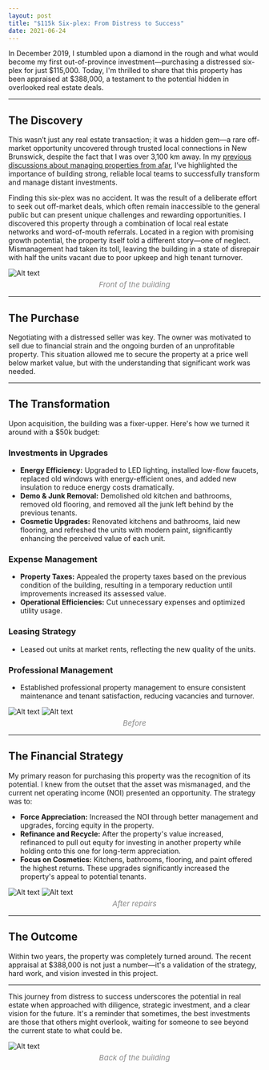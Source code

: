 ```yaml
---
layout: post
title: "$115k Six-plex: From Distress to Success"
date: 2021-06-24
---
```


In December 2019, I stumbled upon a diamond in the rough and what would become my first out-of-province investment—purchasing a distressed six-plex for just $115,000. Today, I'm thrilled to share that this property has been appraised at $388,000, a testament to the potential hidden in overlooked real estate deals.

---

## The Discovery

This wasn’t just any real estate transaction; it was a hidden gem—a rare off-market opportunity uncovered through trusted local connections in New Brunswick, despite the fact that I was over 3,100 km away. In my [previous discussions about managing properties from afar](https://spenriche.github.io/2019/09/10/victoria/), I’ve highlighted the importance of building strong, reliable local teams to successfully transform and manage distant investments.

Finding this six-plex was no accident. It was the result of a deliberate effort to seek out off-market deals, which often remain inaccessible to the general public but can present unique challenges and rewarding opportunities. I discovered this property through a combination of local real estate networks and word-of-mouth referrals. Located in a region with promising growth potential, the property itself told a different story—one of neglect. Mismanagement had taken its toll, leaving the building in a state of disrepair with half the units vacant due to poor upkeep and high tenant turnover.

![Alt text](/assets/images/cedar/front.png)
<span style="display: block; text-align: center; font-size: 15px; color: #888; margin-top: 5px; font-style: italic;">Front of the building</span>

---

## The Purchase

Negotiating with a distressed seller was key. The owner was motivated to sell due to financial strain and the ongoing burden of an unprofitable property. This situation allowed me to secure the property at a price well below market value, but with the understanding that significant work was needed.

---

## The Transformation

Upon acquisition, the building was a fixer-upper. Here's how we turned it around with a $50k budget:

### Investments in Upgrades
- **Energy Efficiency:** Upgraded to LED lighting, installed low-flow faucets, replaced old windows with energy-efficient ones, and added new insulation to reduce energy costs dramatically.
- **Demo & Junk Removal:** Demolished old kitchen and bathrooms, removed old flooring, and removed all the junk left behind by the previous tenants.
- **Cosmetic Upgrades:** Renovated kitchens and bathrooms, laid new flooring, and refreshed the units with modern paint, significantly enhancing the perceived value of each unit.

### Expense Management
- **Property Taxes:** Appealed the property taxes based on the previous condition of the building, resulting in a temporary reduction until improvements increased its assessed value.
- **Operational Efficiencies:** Cut unnecessary expenses and optimized utility usage.

### Leasing Strategy
- Leased out units at market rents, reflecting the new quality of the units.

### Professional Management
- Established professional property management to ensure consistent maintenance and tenant satisfaction, reducing vacancies and turnover.

![Alt text](/assets/images/cedar/2.jpg)
![Alt text](/assets/images/cedar/3.jpg)
<span style="display: block; text-align: center; font-size: 15px; color: #888; margin-top: 5px; font-style: italic;">Before</span>

---

## The Financial Strategy

My primary reason for purchasing this property was the recognition of its potential. I knew from the outset that the asset was mismanaged, and the current net operating income (NOI) presented an opportunity. The strategy was to:

- **Force Appreciation:** Increased the NOI through better management and upgrades, forcing equity in the property.
- **Refinance and Recycle:** After the property's value increased, refinanced to pull out equity for investing in another property while holding onto this one for long-term appreciation.
- **Focus on Cosmetics:** Kitchens, bathrooms, flooring, and paint offered the highest returns. These upgrades significantly increased the property's appeal to potential tenants.

![Alt text](/assets/images/cedar/1.JPG)
![Alt text](/assets/images/cedar/4.JPG)
<span style="display: block; text-align: center; font-size: 15px; color: #888; margin-top: 5px; font-style: italic;">After repairs</span>

---

## The Outcome

Within two years, the property was completely turned around. The recent appraisal at $388,000 is not just a number—it's a validation of the strategy, hard work, and vision invested in this project.

---

This journey from distress to success underscores the potential in real estate when approached with diligence, strategic investment, and a clear vision for the future. It's a reminder that sometimes, the best investments are those that others might overlook, waiting for someone to see beyond the current state to what could be.

![Alt text](/assets/images/cedar/back.png)
<span style="display: block; text-align: center; font-size: 15px; color: #888; margin-top: 5px; font-style: italic;">Back of the building</span>
